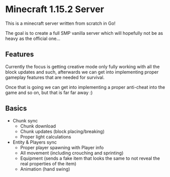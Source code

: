 # Minecraft 1.15.2 Server

This is a minecraft server written from scratch in Go!

The goal is to create a full SMP vanilla server which will hopefully not be as heavy as the official one...

## Features

Currently the focus is getting creative mode only fully working with all the block updates and such, 
afterwards we can get into implementing proper gameplay features that are needed for survival.

Once that is going we can get into implementing a proper anti-cheat into the game and so on, but that is 
far far away :)

## Basics
* Chunk sync
    * Chunk download
    * Chunk updates (block placing/breaking) 
    * Proper light calculations
* Entity & Players sync
    * Proper player spawning with Player info
    * All movement (including crouching and sprinting)
    * Equipment (sends a fake item that looks the same to not reveal the real properties of the item)
    * Animation (hand swing)

